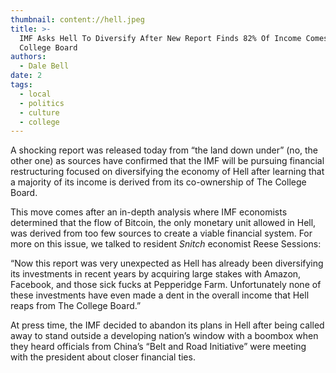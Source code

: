 ```yaml
---
thumbnail: content://hell.jpeg
title: >-
  IMF Asks Hell To Diversify After New Report Finds 82% Of Income Comes From The
  College Board 
authors:
  - Dale Bell
date: 2
tags:
  - local
  - politics
  - culture
  - college
---
```


A shocking report was released today from “the land down under” (no, the other one) as sources have confirmed that the IMF will be pursuing financial restructuring focused on diversifying the economy of Hell after learning that a majority of its income is derived from its co-ownership of The College Board. 

This move comes after an in-depth analysis where IMF economists determined that the flow of Bitcoin, the only monetary unit allowed in Hell, was derived from too few sources to create a viable financial system. For more on this issue, we talked to resident *Snitch* economist Reese Sessions:

“Now this report was very unexpected as Hell has already been diversifying its investments in recent years by acquiring large stakes with Amazon, Facebook, and those sick fucks at Pepperidge Farm. Unfortunately none of these investments have even made a dent in the overall income that Hell reaps from The College Board.”

At press time, the IMF decided to abandon its plans in Hell after being called away to stand outside a developing nation’s window with a boombox when they heard officials from China’s “Belt and Road Initiative” were meeting with the president about closer financial ties.